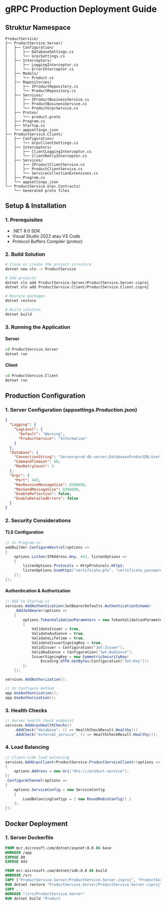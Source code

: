 # gRPC Production Deployment Guide

## Struktur Namespace

```
ProductService/
├── ProductService.Server/
│   ├── Configuration/
│   │   ├── DatabaseSettings.cs
│   │   └── GrpcSettings.cs
│   ├── Interceptors/
│   │   ├── LoggingInterceptor.cs
│   │   └── ErrorInterceptor.cs
│   ├── Models/
│   │   └── Product.cs
│   ├── Repositories/
│   │   ├── IProductRepository.cs
│   │   └── ProductRepository.cs
│   ├── Services/
│   │   ├── IProductBusinessService.cs
│   │   ├── ProductBusinessService.cs
│   │   └── ProductGrpcService.cs
│   ├── Protos/
│   │   └── product.proto
│   ├── Program.cs
│   ├── Startup.cs
│   └── appsettings.json
├── ProductService.Client/
│   ├── Configuration/
│   │   └── GrpcClientSettings.cs
│   ├── Interceptors/
│   │   ├── ClientLoggingInterceptor.cs
│   │   └── ClientRetryInterceptor.cs
│   ├── Services/
│   │   ├── IProductClientService.cs
│   │   ├── ProductClientService.cs
│   │   └── ServiceCollectionExtensions.cs
│   ├── Program.cs
│   └── appsettings.json
└── ProductService.Grpc.Contracts/
    └── Generated proto files
```

## Setup & Installation

### 1. Prerequisites
- .NET 8.0 SDK
- Visual Studio 2022 atau VS Code
- Protocol Buffers Compiler (protoc)

### 2. Build Solution
```bash
# Clone or create the project structure
dotnet new sln -n ProductService

# Add projects
dotnet sln add ProductService.Server/ProductService.Server.csproj
dotnet sln add ProductService.Client/ProductService.Client.csproj

# Restore packages
dotnet restore

# Build solution
dotnet build
```

### 3. Running the Application

#### Server
```bash
cd ProductService.Server
dotnet run
```

#### Client
```bash
cd ProductService.Client
dotnet run
```

## Production Configuration

### 1. Server Configuration (appsettings.Production.json)
```json
{
  "Logging": {
    "LogLevel": {
      "Default": "Warning",
      "ProductService": "Information"
    }
  },
  "Database": {
    "ConnectionString": "Server=prod-db-server;Database=ProductDB;User Id=app_user;Password=secure_password;Encrypt=true;",
    "CommandTimeout": 60,
    "MaxRetryCount": 5
  },
  "Grpc": {
    "Port": 443,
    "MaxReceiveMessageSize": 8388608,
    "MaxSendMessageSize": 8388608,
    "EnableReflection": false,
    "EnableDetailedErrors": false
  }
}
```

### 2. Security Considerations

#### TLS Configuration
```csharp
// In Program.cs
webBuilder.ConfigureKestrel(options =>
{
    options.Listen(IPAddress.Any, 443, listenOptions =>
    {
        listenOptions.Protocols = HttpProtocols.Http2;
        listenOptions.UseHttps("certificate.pfx", "certificate_password");
    });
});
```

#### Authentication & Authorization
```csharp
// Add to Startup.cs
services.AddAuthentication(JwtBearerDefaults.AuthenticationScheme)
    .AddJwtBearer(options =>
    {
        options.TokenValidationParameters = new TokenValidationParameters
        {
            ValidateIssuer = true,
            ValidateAudience = true,
            ValidateLifetime = true,
            ValidateIssuerSigningKey = true,
            ValidIssuer = Configuration["Jwt:Issuer"],
            ValidAudience = Configuration["Jwt:Audience"],
            IssuerSigningKey = new SymmetricSecurityKey(
                Encoding.UTF8.GetBytes(Configuration["Jwt:Key"]))
        };
    });

services.AddAuthorization();

// In Configure method
app.UseAuthentication();
app.UseAuthorization();
```

### 3. Health Checks
```csharp
// Server health check endpoint
services.AddGrpcHealthChecks()
    .AddCheck("database", () => HealthCheckResult.Healthy())
    .AddCheck("external_service", () => HealthCheckResult.Healthy());
```

### 4. Load Balancing
```csharp
// Client-side load balancing
services.AddGrpcClient<ProductService.ProductServiceClient>(options =>
{
    options.Address = new Uri("dns:///product-service");
})
.ConfigureChannel(options =>
{
    options.ServiceConfig = new ServiceConfig
    {
        LoadBalancingConfigs = { new RoundRobinConfig() }
    };
});
```

## Docker Deployment

### 1. Server Dockerfile
```dockerfile
FROM mcr.microsoft.com/dotnet/aspnet:8.0 AS base
WORKDIR /app
EXPOSE 80
EXPOSE 443

FROM mcr.microsoft.com/dotnet/sdk:8.0 AS build
WORKDIR /src
COPY ["ProductService.Server/ProductService.Server.csproj", "ProductService.Server/"]
RUN dotnet restore "ProductService.Server/ProductService.Server.csproj"
COPY . .
WORKDIR "/src/ProductService.Server"
RUN dotnet build "Product